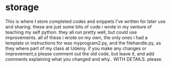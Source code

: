 # storage
This is where I store completed codes and snippets I've written for later use and sharing. 
these are just some bits of code i wrote in my venture of teaching my self python. they all run pretty well, but could use improvements.  all of these i wrote on my own, the only ones i had a template or instructions for was myprogram2.py, and the filehandle.py, as they where part of my class at Udemy. if you make any changes or improvement,s please comment out the old code, but leave it, and add comments explaining what you changed and why.. WITH DETAILS. please.
